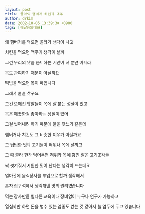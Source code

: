 ```yaml
---
layout: post
title: 콜라와 햄버거 치킨과 맥주
author: drkim
date: 2002-10-05 13:39:38 +0900
tags: [깨달음의대화]
---
```

왜 햄버거를 먹으면 콜라가 생각이 나고
  
치킨을 먹으면 맥주가 생각이 날까
  
그건 우리의 맛을 음미하는 기관이 혀 뿐만 아니라
  
목도 관여하기 때문이 아닐까요
  
떡밥을 먹으면 목이 메입니다
  
그래서 물을 찾구요
  
그건 으깨진 밥알들이 목에 잘 붙는 성질이 있고
  
목은 깨끗한걸 좋아하는 성질이 있어
  
그걸 씻어내려 하기 때문에 물을 찾느거 같은데
  
햄버거나 치킨도 그 비슷한 이유가 아닐까요
  
그 덥덥한 맛의 고기들이 혀위나 목에 잘끼고
  
그 때 콜라 한잔 먹어주면 혀위와 목에 쌓인 잘은 고기조각들
  
싹 씻겨줘서 시원한 맛이 난다는 생각이 드는데요
  
얼마전에 음식장사를 부업으로 할까 생각해서
  
혼자 집구석에서 생각해낸 맛의 원리였습니다
  
먹는 장사만큼 별다른 교육이나 장비없이 누구나 연구가 가능하고
  
열심히만 하면 돈을 벌수 있는 업종도 없는 것 같아서 늘 염두에 두고 있습니다